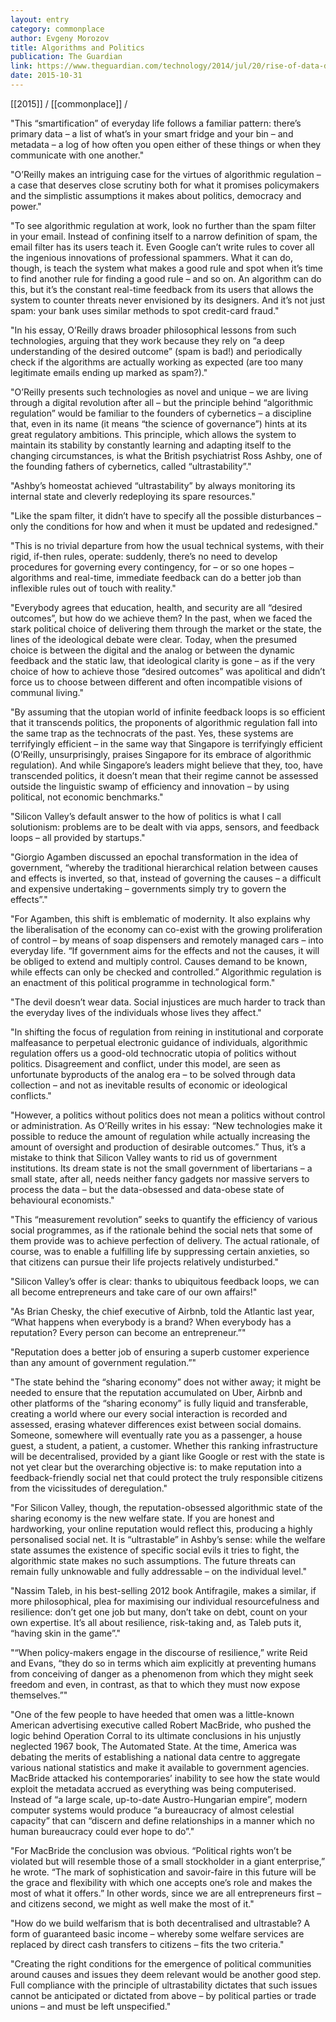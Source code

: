 ```yaml
---
layout: entry
category: commonplace
author: Evgeny Morozov
title: Algorithms and Politics
publication: The Guardian
link: https://www.theguardian.com/technology/2014/jul/20/rise-of-data-death-of-politics-evgeny-morozov-algorithmic-regulation
date: 2015-10-31
---
```


[[2015]] / [[commonplace]] / 

"This “smartification” of everyday life follows a familiar pattern: there’s primary data – a list of what’s in your smart fridge and your bin – and metadata – a log of how often you open either of these things or when they communicate with one another."

"O’Reilly makes an intriguing case for the virtues of algorithmic regulation – a case that deserves close scrutiny both for what it promises policymakers and the simplistic assumptions it makes about politics, democracy and power."

"To see algorithmic regulation at work, look no further than the spam filter in your email. Instead of confining itself to a narrow definition of spam, the email filter has its users teach it. Even Google can’t write rules to cover all the ingenious innovations of professional spammers. What it can do, though, is teach the system what makes a good rule and spot when it’s time to find another rule for finding a good rule – and so on. An algorithm can do this, but it’s the constant real-time feedback from its users that allows the system to counter threats never envisioned by its designers. And it’s not just spam: your bank uses similar methods to spot credit-card fraud."

"In his essay, O’Reilly draws broader philosophical lessons from such technologies, arguing that they work because they rely on “a deep understanding of the desired outcome” (spam is bad!) and periodically check if the algorithms are actually working as expected (are too many legitimate emails ending up marked as spam?)."

"O’Reilly presents such technologies as novel and unique – we are living through a digital revolution after all – but the principle behind “algorithmic regulation” would be familiar to the founders of cybernetics – a discipline that, even in its name (it means “the science of governance”) hints at its great regulatory ambitions. This principle, which allows the system to maintain its stability by constantly learning and adapting itself to the changing circumstances, is what the British psychiatrist Ross Ashby, one of the founding fathers of cybernetics, called “ultrastability”."

"Ashby’s homeostat achieved “ultrastability” by always monitoring its internal state and cleverly redeploying its spare resources."

"Like the spam filter, it didn’t have to specify all the possible disturbances – only the conditions for how and when it must be updated and redesigned."

"This is no trivial departure from how the usual technical systems, with their rigid, if-then rules, operate: suddenly, there’s no need to develop procedures for governing every contingency, for – or so one hopes – algorithms and real-time, immediate feedback can do a better job than inflexible rules out of touch with reality."

"Everybody agrees that education, health, and security are all “desired outcomes”, but how do we achieve them? In the past, when we faced the stark political choice of delivering them through the market or the state, the lines of the ideological debate were clear. Today, when the presumed choice is between the digital and the analog or between the dynamic feedback and the static law, that ideological clarity is gone – as if the very choice of how to achieve those “desired outcomes” was apolitical and didn’t force us to choose between different and often incompatible visions of communal living."

"By assuming that the utopian world of infinite feedback loops is so efficient that it transcends politics, the proponents of algorithmic regulation fall into the same trap as the technocrats of the past. Yes, these systems are terrifyingly efficient – in the same way that Singapore is terrifyingly efficient (O’Reilly, unsurprisingly, praises Singapore for its embrace of algorithmic regulation). And while Singapore’s leaders might believe that they, too, have transcended politics, it doesn’t mean that their regime cannot be assessed outside the linguistic swamp of efficiency and innovation – by using political, not economic benchmarks."

"Silicon Valley’s default answer to the how of politics is what I call solutionism: problems are to be dealt with via apps, sensors, and feedback loops – all provided by startups."

"Giorgio Agamben discussed an epochal transformation in the idea of government, “whereby the traditional hierarchical relation between causes and effects is inverted, so that, instead of governing the causes – a difficult and expensive undertaking – governments simply try to govern the effects”."

"For Agamben, this shift is emblematic of modernity. It also explains why the liberalisation of the economy can co-exist with the growing proliferation of control – by means of soap dispensers and remotely managed cars – into everyday life. “If government aims for the effects and not the causes, it will be obliged to extend and multiply control. Causes demand to be known, while effects can only be checked and controlled.” Algorithmic regulation is an enactment of this political programme in technological form."

"The devil doesn’t wear data. Social injustices are much harder to track than the everyday lives of the individuals whose lives they affect."

"In shifting the focus of regulation from reining in institutional and corporate malfeasance to perpetual electronic guidance of individuals, algorithmic regulation offers us a good-old technocratic utopia of politics without politics. Disagreement and conflict, under this model, are seen as unfortunate byproducts of the analog era – to be solved through data collection – and not as inevitable results of economic or ideological conflicts."

"However, a politics without politics does not mean a politics without control or administration. As O’Reilly writes in his essay: “New technologies make it possible to reduce the amount of regulation while actually increasing the amount of oversight and production of desirable outcomes.” Thus, it’s a mistake to think that Silicon Valley wants to rid us of government institutions. Its dream state is not the small government of libertarians – a small state, after all, needs neither fancy gadgets nor massive servers to process the data – but the data-obsessed and data-obese state of behavioural economists."

"This “measurement revolution” seeks to quantify the efficiency of various social programmes, as if the rationale behind the social nets that some of them provide was to achieve perfection of delivery. The actual rationale, of course, was to enable a fulfilling life by suppressing certain anxieties, so that citizens can pursue their life projects relatively undisturbed."

"Silicon Valley’s offer is clear: thanks to ubiquitous feedback loops, we can all become entrepreneurs and take care of our own affairs!"

"As Brian Chesky, the chief executive of Airbnb, told the Atlantic last year, “What happens when everybody is a brand? When everybody has a reputation? Every person can become an entrepreneur.”"

"Reputation does a better job of ensuring a superb customer experience than any amount of government regulation.”"

"The state behind the “sharing economy” does not wither away; it might be needed to ensure that the reputation accumulated on Uber, Airbnb and other platforms of the “sharing economy” is fully liquid and transferable, creating a world where our every social interaction is recorded and assessed, erasing whatever differences exist between social domains. Someone, somewhere will eventually rate you as a passenger, a house guest, a student, a patient, a customer. Whether this ranking infrastructure will be decentralised, provided by a giant like Google or rest with the state is not yet clear but the overarching objective is: to make reputation into a feedback-friendly social net that could protect the truly responsible citizens from the vicissitudes of deregulation."

"For Silicon Valley, though, the reputation-obsessed algorithmic state of the sharing economy is the new welfare state. If you are honest and hardworking, your online reputation would reflect this, producing a highly personalised social net. It is “ultrastable” in Ashby’s sense: while the welfare state assumes the existence of specific social evils it tries to fight, the algorithmic state makes no such assumptions. The future threats can remain fully unknowable and fully addressable – on the individual level."

"Nassim Taleb, in his best-selling 2012 book Antifragile, makes a similar, if more philosophical, plea for maximising our individual resourcefulness and resilience: don’t get one job but many, don’t take on debt, count on your own expertise. It’s all about resilience, risk-taking and, as Taleb puts it, “having skin in the game”."

"“When policy-makers engage in the discourse of resilience,” write Reid and Evans, “they do so in terms which aim explicitly at preventing humans from conceiving of danger as a phenomenon from which they might seek freedom and even, in contrast, as that to which they must now expose themselves.”"

"One of the few people to have heeded that omen was a little-known American advertising executive called Robert MacBride, who pushed the logic behind Operation Corral to its ultimate conclusions in his unjustly neglected 1967 book, The Automated State. At the time, America was debating the merits of establishing a national data centre to aggregate various national statistics and make it available to government agencies. MacBride attacked his contemporaries’ inability to see how the state would exploit the metadata accrued as everything was being computerised. Instead of “a large scale, up-to-date Austro-Hungarian empire”, modern computer systems would produce “a bureaucracy of almost celestial capacity” that can “discern and define relationships in a manner which no human bureaucracy could ever hope to do”."

"For MacBride the conclusion was obvious. “Political rights won’t be violated but will resemble those of a small stockholder in a giant enterprise,” he wrote. “The mark of sophistication and savoir-faire in this future will be the grace and flexibility with which one accepts one’s role and makes the most of what it offers.” In other words, since we are all entrepreneurs first – and citizens second, we might as well make the most of it."

"How do we build welfarism that is both decentralised and ultrastable? A form of guaranteed basic income – whereby some welfare services are replaced by direct cash transfers to citizens – fits the two criteria."

"Creating the right conditions for the emergence of political communities around causes and issues they deem relevant would be another good step. Full compliance with the principle of ultrastability dictates that such issues cannot be anticipated or dictated from above – by political parties or trade unions – and must be left unspecified."
